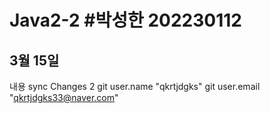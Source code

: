 # Java2-2 #박성한 202230112

## 3월 15일
내용
sync Changes 2
git user.name "qkrtjdgks"
git user.email "qkrtjdgks33@naver.com"
